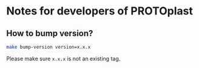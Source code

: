 # Notes for developers of PROTOplast


## How to bump version?

```bash
make bump-version version=x.x.x
```

Please make sure `x.x.x` is not an existing tag.
